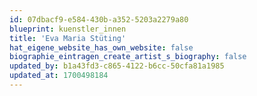 ```yaml
---
id: 07dbacf9-e584-430b-a352-5203a2279a80
blueprint: kuenstler_innen
title: 'Eva Maria Stüting'
hat_eigene_website_has_own_website: false
biographie_eintragen_create_artist_s_biography: false
updated_by: b1a43fd3-c865-4122-b6cc-50cfa81a1985
updated_at: 1700498184
---
```

